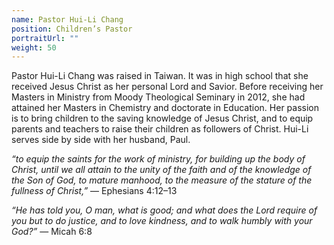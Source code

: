 ```yaml
---
name: Pastor Hui-Li Chang
position: Children’s Pastor
portraitUrl: ""
weight: 50
---
```


Pastor Hui-Li Chang was raised in Taiwan. It was in high school that she received Jesus Christ as her personal Lord and Savior. Before receiving her Masters in Ministry from Moody Theological Seminary in 2012, she had attained her Masters in Chemistry and doctorate in Education. Her passion is to bring children to the saving knowledge of Jesus Christ, and to equip parents and teachers to raise their children as followers of Christ. Hui-Li serves side by side with her husband, Paul.

*“to equip the saints for the work of ministry, for building up the body of Christ, until we all attain to the unity of the faith and of the knowledge of the Son of God, to mature manhood, to the measure of the stature of the fullness of Christ,”*
— Ephesians 4:12–13

*“He has told you, O man, what is good; and what does the Lord require of you but to do justice, and to love kindness, and to walk humbly with your God?”*
— Micah 6:8
